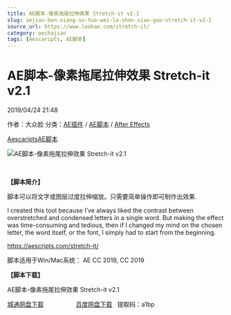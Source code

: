 ```yaml
---
title: AE脚本-像素拖尾拉伸效果 Stretch-it v2.1
slug: aejiao-ben-xiang-su-tuo-wei-la-shen-xiao-guo-stretch-it-v2-1
source_url: https://www.lookae.com/stretch-it/
category: aechajian
tags: [Aescaripts, AE脚本]
---
```

# AE脚本-像素拖尾拉伸效果 Stretch-it v2.1

2019/04/24 21:48

作者：大众脸
分类：[AE插件](https://www.lookae.com/after-effects/aechajian/) / [AE脚本](https://www.lookae.com/after-effects/aescripts/) / [After Effects](https://www.lookae.com/after-effects/)

[Aescaripts](https://www.lookae.com/tag/aescaripts/)[AE脚本](https://www.lookae.com/tag/ae%e8%84%9a%e6%9c%ac/)

![AE脚本-像素拖尾拉伸效果 Stretch-it v2.1](https://www.lookae.com/wp-content/uploads/2019/04/Stretch-it-2.jpg "AE脚本-像素拖尾拉伸效果 Stretch-it v2.1-LookAE.com")

﻿

**【脚本简介】**

脚本可以将文字或图层过度拉伸缩放。只需要简单操作即可制作出效果.

I created this tool because I’ve always liked the contrast between overstretched and condensed letters in a single word. But making the effect was time-consuming and tedious, then if I changed my mind on the chosen letter, the word itself, or the font, I simply had to start from the beginning.

https://aescripts.com/stretch-it/

脚本适用于Win/Mac系统： AE CC 2018, CC 2019

**【脚本下载】**

AE脚本-像素拖尾拉伸效果 Stretch-it v2.1

[城通网盘下载](https://lookae.ctfile.com/fs/680462-368193305)                   [百度网盘下载](https://pan.baidu.com/s/1wRUtzUpcAsSdANJ6T3ukGw)   提取码：a1bp
